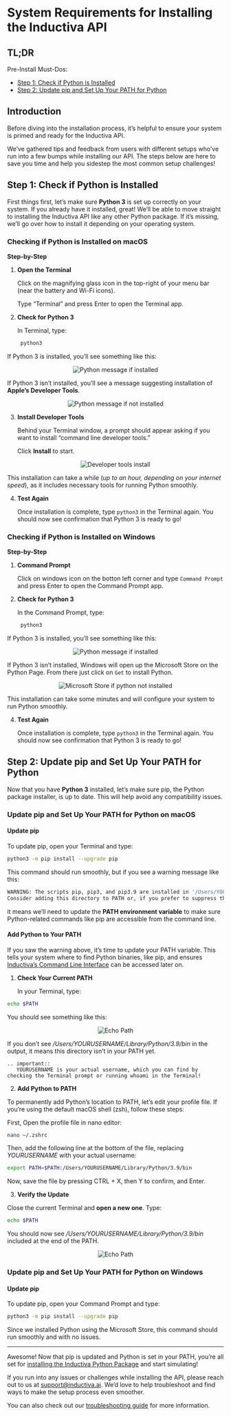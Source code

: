 # System Requirements for Installing the Inductiva API


## TL;DR
Pre-Install Must-Dos:
- [Step 1: Check if Python is Installed](#step-1-check-if-python-is-installed)
- [Step 2: Update pip and Set Up Your PATH for Python](#step-2-update-pip-and-set-up-your-path-for-python)

## Introduction
Before diving into the installation process, it’s helpful to ensure your system is primed and ready for the Inductiva API.

We’ve gathered tips and feedback from users with different setups who’ve run into a few bumps while installing our API. The steps below are here to save you time and help you sidestep the most common setup challenges!

## Step 1: Check if Python is Installed

First things first, let’s make sure **Python 3** is set up correctly on your system. If you already have it installed, great! We’ll be able to move straight to installing the Inductiva API like any other Python package.
If it’s missing, we’ll go over how to install it depending on your operating system.

### Checking if Python is Installed on macOS

**Step-by-Step**

1. **Open the Terminal** 
	
    Click on the magnifying glass icon in the top-right of your menu bar (near the battery and Wi-Fi icons).

    Type “Terminal” and press Enter to open the Terminal app.
     
2. **Check for Python 3**
    
    In Terminal, type:
    ```bash
     python3
     ```

If Python 3 is installed, you’ll see something like this:

<div align="center">
    <img src="../_static/terminal_python_check.png" alt="Python message if installed">
</div>

If Python 3 isn’t installed, you’ll see a message suggesting installation of **Apple’s Developer Tools**.

<div align="center">
    <img src="../_static/terminal_python_message.png" alt="Python message if not installed">
</div>

3. **Install Developer Tools**
  
    Behind your Terminal window, a prompt should appear asking if you want to install “command line developer tools.”

    Click **Install** to start.


<div align="center">
    <img src="../_static/dev_tools.png" alt="Developer tools install">
</div>

This installation can take a while (*up to an hour, depending on your internet speed*), as it includes necessary tools for running Python smoothly.

4. **Test Again**

    Once installation is complete, type `python3` in the Terminal again. You should now see confirmation that Python 3 is ready to go!

### Checking if Python is Installed on Windows

**Step-by-Step**

1. **Command Prompt** 
	
    Click on windows icon on the botton left corner and type `Command Prompt` and press Enter to open the Command Prompt app.
     
2. **Check for Python 3**
    
    In the Command Prompt, type:
    ```bash
     python3
     ```

If Python 3 is installed, you’ll see something like this:

<div align="center">
    <img src="../_static/python3_installed.png" alt="Python message if installed">
</div>

If Python 3 isn’t installed, Windows will open up the Microsoft Store on the Python Page. From there just click on `Get` to install Python.

<div align="center">
    <img src="../_static/microsoft_store.png" alt="Microsoft Store if python not installed">
</div>

This installation can take some minutes and will configure your system to run Python smoothly.

4. **Test Again**

    Once installation is complete, type `python3` in the Terminal again. You should now see confirmation that Python 3 is ready to go!

## Step 2: Update pip and Set Up Your PATH for Python

Now that you have **Python 3** installed, let’s make sure pip, the Python package installer, is up to date. This will help avoid any compatibility issues.

### Update pip and Set Up Your PATH for Python on macOS

#### Update pip

To update pip, open your Terminal and type:

```bash
python3 -m pip install --upgrade pip
```

This command should run smoothly, but if you see a warning message like this:

```bash
WARNING: The scripts pip, pip3, and pip3.9 are installed in '/Users/YOURUSERNAME/Library/Python/3.9/bin' which is not on PATH.
Consider adding this directory to PATH or, if you prefer to suppress this warning, use --no-warn-script-location.
```
it means we’ll need to update the **PATH environment variable** to make sure Python-related commands like pip are accessible from the command line.

#### Add Python to Your PATH

If you saw the warning above, it’s time to update your PATH variable. This tells your system where to find Python binaries, like pip, and ensures [Inductiva’s Command Line Interface](https://docs.inductiva.ai/en/latest/cli/cli-overview.html) can be accessed later on.

1. **Check Your Current PATH**

    In your Terminal, type:

```bash
echo $PATH
```

You should see something like this:  
<div align="center">
    <img src="../_static/echo_path.png" alt="Echo Path">
</div>

If you don’t see */Users/YOURUSERNAME/Library/Python/3.9/bin* in the output, it means this directory isn’t in your PATH yet.

````{eval-rst}
.. important::
   YOURUSERNAME is your actual username, which you can find by checking the Terminal prompt or running whoami in the Terminal!
````

2. **Add Python to PATH**

To permanently add Python’s location to PATH, let’s edit your profile file. If you’re using the default macOS shell (zsh), follow these steps:

First, Open the profile file in nano editor:

```bash
nano ~/.zshrc
```

Then, add the following line at the bottom of the file, replacing *YOURUSERNAME* with your actual username:

```bash
export PATH=$PATH:/Users/YOURUSERNAME/Library/Python/3.9/bin
```

Now, save the file by pressing CTRL + X, then Y to confirm, and Enter.

3. **Verify the Update**

Close the current Terminal and **open a new one**. Type:

```bash
echo $PATH
```
You should now see */Users/YOURUSERNAME/Library/Python/3.9/bin* included at the end of the PATH.

<div align="center">
    <img src="../_static/echo_path.png" alt="Echo Path">
</div>

### Update pip and Set Up Your PATH for Python on Windows

#### Update pip

To update pip, open your Command Prompt and type:

```bash
python3 -m pip install --upgrade pip
```

Since we installed Python using the Microsoft Store, this command should run smoothly and with no issues.


---

Awesome! Now that pip is updated and Python is set in your PATH, you’re all set for [installing the Inductiva Python Package](https://console.inductiva.ai/) and start simulating!

If you run into any issues or challenges while installing the API, please reach out to us at support@inductiva.ai. We’d love to help troubleshoot and find ways to make the setup process even smoother.

You can also check out our [troubleshooting guide](../api_reference/troubleshooting.md) for more information.
